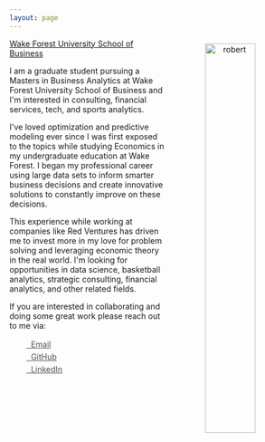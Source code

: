 ```yaml
---
layout: page
---
```



<center>
<img src="/public/Robert Fields-01.jpeg" alt="robert" align="right" style="width: 42%; height: 42%; margin:8px">
</center>

[Wake Forest University School of Business](http://business.wfu.edu)

I am a graduate student pursuing a Masters in Business Analytics at Wake Forest University School of Business and I'm interested in consulting, financial services, tech, and sports analytics.

I've loved optimization and predictive modeling ever since I was first exposed to the topics while studying Economics in my undergraduate education at Wake Forest. I began my professional career using large data sets to inform smarter business decisions and create innovative solutions to constantly improve on these decisions.

This experience while working at companies like Red Ventures has driven me to invest more in my love for problem solving and leveraging economic theory in the real world. I'm looking for opportunities in data science, basketball analytics, strategic consulting, financial analytics, and other related fields.

If you are interested in collaborating and doing some great work please reach out to me via:

<div class="contact-buttons" style="line-height:160%;margin-left:30px;margin-top:10px">
<p>
<a href="mailto:robert.g.fields@alumni.wfu.com" target="_blank" style="color:#515151;"><i class="fa fa-envelope" style="font-size:1em"></i> &nbsp; Email<br></a>
<a href="https://github.com/robertfields" target="_blank" style="color:#515151;"><i class="fa fa-github" style="font-size:1em"></i> &nbsp; GitHub<br></a>
<a href="https://www.linkedin.com/in/rgfields" target="_blank" style="color:#515151;"><i class="fa fa-linkedin" style="font-size:1em"></i> &nbsp; LinkedIn<br></a>
</p>
</div>

<br>

<P CLASS="footnote" style="line-height:0.75; font-size:15px">
</P>
